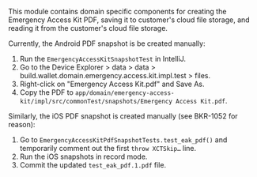 This module contains domain specific components for creating the Emergency Access Kit PDF, saving it to customer's cloud file storage, and reading it from the customer's cloud file storage.

Currently, the Android PDF snapshot is be created manually:
1. Run the `EmergencyAccessKitSnapshotTest` in IntelliJ.
2. Go to the Device Explorer > data > data > build.wallet.domain.emergency.access.kit.impl.test > files.
3. Right-click on "Emergency Access Kit.pdf" and Save As.
4. Copy the PDF to `app/domain/emergency-access-kit/impl/src/commonTest/snapshots/Emergency Access Kit.pdf`.

Similarly, the iOS PDF snapshot is created manually (see BKR-1052 for reason):
1. Go to `EmergencyAccessKitPdfSnapshotTests.test_eak_pdf()` and temporarily comment out the first `throw XCTSkip…` line.
2. Run the iOS snapshots in record mode.
3. Commit the updated `test_eak_pdf.1.pdf` file.